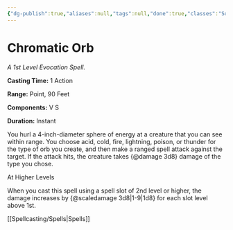```yaml
---
{"dg-publish":true,"aliases":null,"tags":null,"done":true,"classes":"Sorcerer, Wizard,","spellLevel":1,"school":"Evocation","source":"PHB","permalink":"/spells/chromatic-orb/","dgHomeLink":false,"dgPassFrontmatter":true}
---
```


# Chromatic Orb
*A 1st Level Evocation Spell.*

**Casting Time:** 1 Action

**Range:** Point, 90 Feet

**Components:** V S 

**Duration:** Instant

You hurl a 4-inch-diameter sphere of energy at a creature that you can see within range. You choose acid, cold, fire, lightning, poison, or thunder for the type of orb you create, and then make a ranged spell attack against the target. If the attack hits, the creature takes {@damage 3d8} damage of the type you chose.

At Higher Levels

When you cast this spell using a spell slot of 2nd level or higher, the damage increases by {@scaledamage 3d8|1-9|1d8} for each slot level above 1st.

[[Spellcasting/Spells|Spells]]